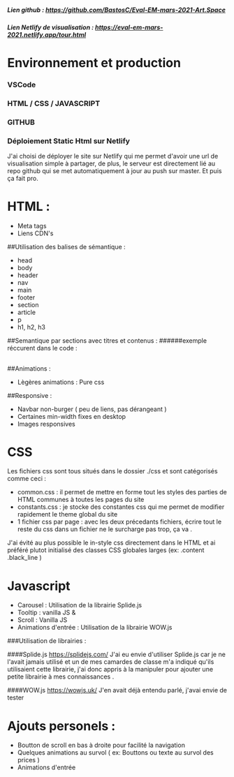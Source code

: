 ##### Lien github : https://github.com/BastosC/Eval-EM-mars-2021-Art.Space

##### Lien Netlify de visualisation : https://eval-em-mars-2021.netlify.app/tour.html

# Environnement et production

### VSCode

### HTML / CSS / JAVASCRIPT

### GITHUB

### Déploiement Static Html sur Netlify

J'ai choisi de déployer le site sur Netlify qui me permet d'avoir une url de visualisation simple à partager, de plus, le serveur est directement lié au repo github qui se met automatiquement à jour au push sur master. Et puis ça fait pro.

# HTML :

-   Meta tags
-   Liens CDN's

##Utilisation des balises de sémantique :

-   head
-   body
-   header
-   nav
-   main
-   footer
-   section
-   article
-   p
-   h1, h2, h3

##Semantique par sections avec titres et contenus : ######exemple réccurent dans le code :

<section>
	<h2></h2>
	<p></p>
</section>

##Animations :

-   Lègères animations : Pure css

##Responsive :

-   Navbar non-burger ( peu de liens, pas dérangeant )
-   Certaines min-width fixes en desktop
-   Images responsives

# CSS

Les fichiers css sont tous situés dans le dossier ./css et sont catégorisés comme ceci :

-   common.css : il permet de mettre en forme tout les styles des parties de HTML communes à toutes les pages du site
-   constants.css : je stocke des constantes css qui me permet de modifier rapidement le theme global du site
-   1 fichier css par page : avec les deux précedants fichiers, écrire tout le reste du css dans un fichier ne le surcharge pas trop, ça va .

J'ai évité au plus possible le in-style css directement dans le HTML et ai préféré plutot initialisé des classes CSS globales larges (ex: .content .black_line )

# Javascript

-   Carousel : Utilisation de la librairie Splide.js
-   Tooltip : vanilla JS &
-   Scroll : Vanilla JS
-   Animations d'entrée : Utilisation de la librairie WOW.js

###Utilisation de librairies :

####Splide.js https://splidejs.com/ J'ai eu envie d'utiliser Splide.js car je ne l'avait jamais utilisé et un de mes camardes de classe m'a indiqué qu'ils utilisaient cette librairie, j'ai donc appris à la manipuler pour ajouter une petite librairie à mes connaissances .

####WOW.js https://wowjs.uk/ J'en avait déjà entendu parlé, j'avai envie de tester

# Ajouts personels :

-   Boutton de scroll en bas à droite pour facilité la navigation
-   Quelques animations au survol ( ex: Bouttons ou texte au survol des prices )
-   Animations d'entrée
